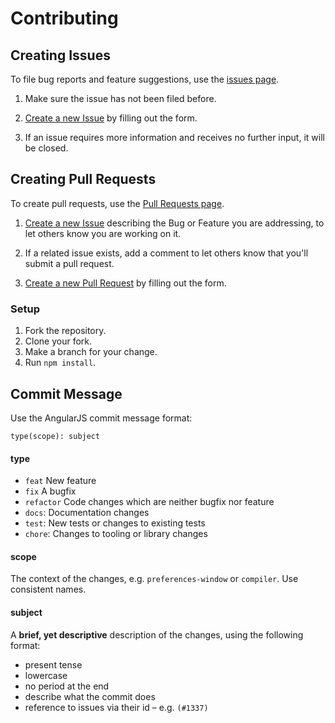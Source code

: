 # Contributing

## Creating Issues

To file bug reports and feature suggestions, use the [issues page](../../issues?q=is%3Aissue).

1. Make sure the issue has not been filed before.

1. [Create a new Issue](../../issues/new) by filling out the form.

1. If an issue requires more information and receives no further input, it will be closed.


## Creating Pull Requests

To create pull requests, use the [Pull Requests page](../../pulls).

1. [Create a new Issue](#creating-issues) describing the Bug or Feature you are addressing, to let others know you are working on it.

1. If a related issue exists, add a comment to let others know that you'll submit a pull request.

1. [Create a new Pull Request](../../pulls/new) by filling out the form.


### Setup

1. Fork the repository.
1. Clone your fork.
1. Make a branch for your change.
1. Run `npm install`.

## Commit Message

Use the AngularJS commit message format:

```
type(scope): subject
```

#### type
 - `feat` New feature
 - `fix` A bugfix
 - `refactor` Code changes which are neither bugfix nor feature
 - `docs`: Documentation changes
 - `test`: New tests or changes to existing tests
 - `chore`: Changes to tooling or library changes

#### scope
The context of the changes, e.g. `preferences-window` or `compiler`. Use consistent names.

#### subject
A **brief, yet descriptive** description of the changes, using the following format:

 - present tense
 - lowercase
 - no period at the end
 - describe what the commit does
 - reference to issues via their id – e.g. `(#1337)`

